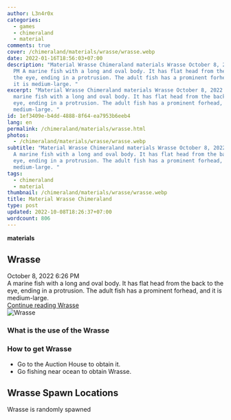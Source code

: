 ```yaml
---
author: L3n4r0x
categories:
  - games
  - chimeraland
  - material
comments: true
cover: /chimeraland/materials/wrasse/wrasse.webp
date: 2022-01-16T18:56:03+07:00
description: "Material Wrasse Chimeraland materials Wrasse October 8, 2022 6:26
  PM A marine fish with a long and oval body. It has flat head from the back to
  the eye, ending in a protrusion. The adult fish has a prominent forhead, and
  it is medium-large. "
excerpt: "Material Wrasse Chimeraland materials Wrasse October 8, 2022 6:26 PM A
  marine fish with a long and oval body. It has flat head from the back to the
  eye, ending in a protrusion. The adult fish has a prominent forhead, and it is
  medium-large. "
id: 1ef3409e-b4dd-4888-8f64-ea7953b6eeb4
lang: en
permalink: /chimeraland/materials/wrasse.html
photos:
  - /chimeraland/materials/wrasse/wrasse.webp
subtitle: "Material Wrasse Chimeraland materials Wrasse October 8, 2022 6:26 PM
  A marine fish with a long and oval body. It has flat head from the back to the
  eye, ending in a protrusion. The adult fish has a prominent forhead, and it is
  medium-large. "
tags:
  - chimeraland
  - material
thumbnail: /chimeraland/materials/wrasse/wrasse.webp
title: Material Wrasse Chimeraland
type: post
updated: 2022-10-08T18:26:37+07:00
wordcount: 806
---
```


<link
  rel="stylesheet"
  href="https://rawcdn.githack.com/dimaslanjaka/Web-Manajemen/870a349/css/bootstrap-5-3-0-alpha3-wrapper.css"
/>
<section id="bootstrap-wrapper">
  <div data-bs-theme="dark">
    <div
      class="row g-0 border rounded overflow-hidden flex-md-row mb-4 shadow-sm position-relative bg-dark text-light"
    >
      <div class="col p-4 d-flex flex-column position-static">
        <strong class="d-inline-block mb-2 text-success">materials</strong>
        <h2 class="mb-0">Wrasse</h2>
        <div class="mb-1 text-muted">October 8, 2022 6:26 PM</div>
        <div class="mb-2 border p-1">
          A marine fish with a long and oval body. It has flat head from the
          back to the eye, ending in a protrusion. The adult fish has a
          prominent forhead, and it is medium-large.
        </div>
        <a
          href="/chimeraland/materials/wrasse.html"
          class="stretched-link d-none text-primary"
          >Continue reading Wrasse</a
        >
      </div>
      <div class="col-auto d-none d-md-block d-lg-block">
        <img
          src="https://www.webmanajemen.com/chimeraland/materials/wrasse/wrasse.webp"
          alt="Wrasse"
        />
      </div>
    </div>
    <div class="row">
      <div class="col-lg-6 col-12 mb-2">
        <div class="card">
          <div class="card-body">
            <h3 class="card-title">What is the use of the Wrasse</h3>
            <div class="card-text"><ul></ul></div>
          </div>
        </div>
      </div>
      <div class="col-lg-6 col-12 mb-2">
        <div class="card">
          <div class="card-body">
            <h3 class="card-title">How to get Wrasse</h3>
            <div class="card-text">
              <ul>
                <li>Go to the Auction House to obtain it.</li>
                <li>Go fishing near ocean to obtain Wrasse.</li>
              </ul>
            </div>
          </div>
        </div>
      </div>
      <div class="col-12 mb-2">
        <h2>Wrasse Spawn Locations</h2>
        <p>Wrasse is randomly spawned</p>
      </div>
    </div>
  </div>
</section>